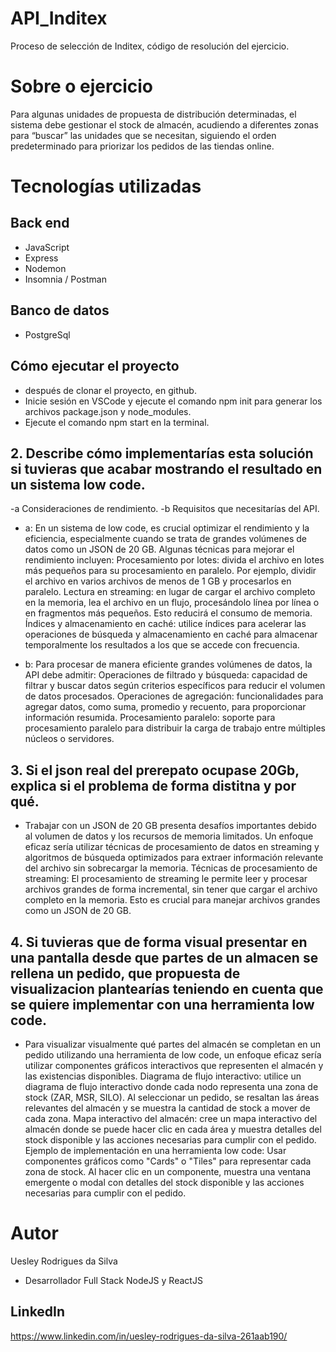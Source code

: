 # API_Inditex
Proceso de selección de Inditex, código de resolución del ejercicio.

# Sobre o ejercicio
Para algunas unidades de propuesta de distribución determinadas, el sistema debe gestionar el stock de almacén, acudiendo a diferentes zonas para “buscar” las unidades que se necesitan, siguiendo el orden predeterminado para priorizar los pedidos de las tiendas online.

# Tecnologías utilizadas
## Back end
- JavaScript
- Express
- Nodemon
- Insomnia / Postman
## Banco de datos  
- PostgreSql

## Cómo ejecutar el proyecto 
- después de clonar el proyecto, en github.
- Inicie sesión en VSCode y ejecute el comando npm init para generar los archivos package.json y node_modules.
- Ejecute el comando npm start en la terminal.

## 2. Describe cómo implementarías esta solución si tuvieras que acabar mostrando el resultado en un sistema low code.
-a Consideraciones de rendimiento.
-b Requisitos que necesitarías del API.

- a: En un sistema de low code, es crucial optimizar el rendimiento y la eficiencia, especialmente cuando se trata de grandes volúmenes de datos como un JSON de 20 GB. Algunas técnicas para mejorar el rendimiento incluyen:
Procesamiento por lotes: divida el archivo en lotes más pequeños para su procesamiento en paralelo. Por ejemplo, dividir el archivo en varios archivos de menos de 1 GB y procesarlos en paralelo.
Lectura en streaming: en lugar de cargar el archivo completo en la memoria, lea el archivo en un flujo, procesándolo línea por línea o en fragmentos más pequeños. Esto reducirá el consumo de memoria.
Índices y almacenamiento en caché: utilice índices para acelerar las operaciones de búsqueda y almacenamiento en caché para almacenar temporalmente los resultados a los que se accede con frecuencia.

- b: Para procesar de manera eficiente grandes volúmenes de datos, la API debe admitir:
Operaciones de filtrado y búsqueda: capacidad de filtrar y buscar datos según criterios específicos para reducir el volumen de datos procesados.
Operaciones de agregación: funcionalidades para agregar datos, como suma, promedio y recuento, para proporcionar información resumida.
Procesamiento paralelo: soporte para procesamiento paralelo para distribuir la carga de trabajo entre múltiples núcleos o servidores.

## 3. Si el json real del prerepato ocupase 20Gb, explica si el problema de forma distitna y por qué.
- Trabajar con un JSON de 20 GB presenta desafíos importantes debido al volumen de datos y los recursos de memoria limitados. Un enfoque eficaz sería utilizar técnicas de procesamiento de datos en streaming y algoritmos de búsqueda optimizados para extraer información relevante del archivo sin sobrecargar la memoria.
Técnicas de procesamiento de streaming:
El procesamiento de streaming le permite leer y procesar archivos grandes de forma incremental, sin tener que cargar el archivo completo en la memoria. Esto es crucial para manejar archivos grandes como un JSON de 20 GB.

## 4. Si tuvieras que de forma visual presentar en una pantalla desde que partes de un almacen se rellena un pedido, que propuesta de visualizacion plantearías teniendo en cuenta que se quiere implementar con una herramienta low code.

- Para visualizar visualmente qué partes del almacén se completan en un pedido utilizando una herramienta de low code, un enfoque eficaz sería utilizar componentes gráficos interactivos que representen el almacén y las existencias disponibles.
Diagrama de flujo interactivo: utilice un diagrama de flujo interactivo donde cada nodo representa una zona de stock (ZAR, MSR, SILO). Al seleccionar un pedido, se resaltan las áreas relevantes del almacén y se muestra la cantidad de stock a mover de cada zona.
Mapa interactivo del almacén: cree un mapa interactivo del almacén donde se puede hacer clic en cada área y muestra detalles del stock disponible y las acciones necesarias para cumplir con el pedido.
Ejemplo de implementación en una herramienta low code:
Usar componentes gráficos como "Cards" o "Tiles" para representar cada zona de stock.
Al hacer clic en un componente, muestra una ventana emergente o modal con detalles del stock disponible y las acciones necesarias para cumplir con el pedido.



# Autor
Uesley Rodrigues da Silva
- Desarrollador Full Stack NodeJS y ReactJS

## LinkedIn
https://www.linkedin.com/in/uesley-rodrigues-da-silva-261aab190/



  
